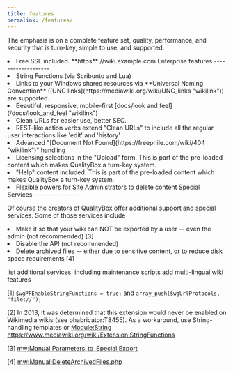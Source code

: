 ```yaml
---
title: features
permalink: /features/
---
```


The emphasis is on a complete feature set, quality, performance, and security that is turn-key, simple to use, and supported.

<li>
Free SSL included. **https**://wiki.example.com

</ol>
Enterprise features
-------------------

<li>
String Functions (via Scribunto and Lua)

<li>
Links to your Windows shared resources via **Universal Naming Convention** ([UNC links](https://mediawiki.org/wiki/UNC_links "wikilink")) are supported.

<li>
Beautiful, responsive, mobile-first [docs/look and feel](/docs/look_and_feel "wikilink")

<li>
Clean URLs for easier use, better SEO.

<li>
REST-like action verbs extend "Clean URLs" to include all the regular user interactions like 'edit' and 'history'

<li>
Advanced "[Document Not Found](https://freephile.com/wiki/404 "wikilink")" handling

<li>
Licensing selections in the "Upload" form. This is part of the pre-loaded content which makes QualityBox a turn-key system.

<li>
"Help" content included. This is part of the pre-loaded content which makes QualityBox a turn-key system.

<li>
Flexible powers for Site Administrators to delete content

</ol>
Special Services
----------------

Of course the creators of QualityBox offer additional support and special services. Some of those services include

<li>
Make it so that your wiki can NOT be exported by a user -- even the admin (not recommended) [3]

<li>
Disable the API (not recommended)

<li>
Delete archived files -- either due to sensitive content, or to reduce disk space requirements [4]

</ol>

list additional services, including maintenance scripts add multi-lingual wiki features 

[1] `$wgPFEnableStringFunctions = true;` and `array_push($wgUrlProtocols, "file://");`

[2] In 2013, it was determined that this extension would never be enabled on Wikimedia wikis (see phabricator:T8455). As a workaround, use String-handling templates or [Module:String](/Module:String "wikilink") <https://www.mediawiki.org/wiki/Extension:StringFunctions>

[3] [mw:Manual:Parameters_to_Special:Export](https://www.mediawiki.org/wiki/Manual:Parameters_to_Special:Export "wikilink")

[4] [mw:Manual:DeleteArchivedFiles.php](https://www.mediawiki.org/wiki/Manual:DeleteArchivedFiles.php "wikilink")